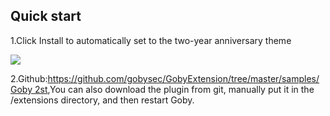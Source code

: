 ## Quick start
1.Click Install to automatically set to the two-year anniversary theme

![](https://gobies.org/Goby%202st.jpg)

2.Github:[https://github.com/gobysec/GobyExtension/tree/master/samples/Goby 2st](https://github.com/gobysec/GobyExtension/tree/master/samples/Goby%202st),You can also download the plugin from git, manually put it in the /extensions directory, and then restart Goby.